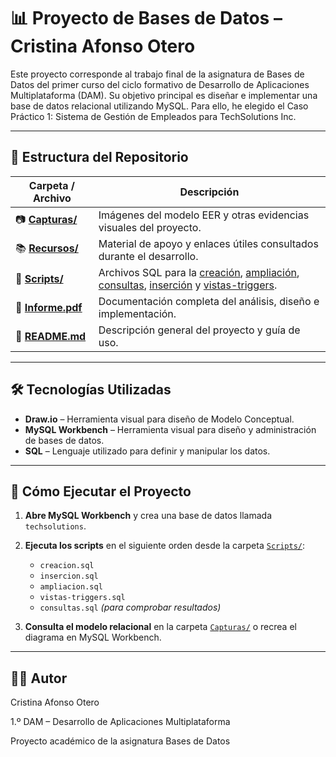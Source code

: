 # 📊 Proyecto de Bases de Datos – Cristina Afonso Otero

Este proyecto corresponde al trabajo final de la asignatura de Bases de Datos del primer curso del ciclo formativo de Desarrollo de Aplicaciones Multiplataforma (DAM). Su objetivo principal es diseñar e implementar una base de datos relacional utilizando MySQL. Para ello, he elegido el Caso Práctico 1: Sistema de Gestión de Empleados para TechSolutions Inc.

---

## 📁 Estructura del Repositorio


| Carpeta / Archivo | Descripción |
|-------------------|-------------|
| 📷 [**Capturas/**](https://github.com/crisafot/PROYECTO-DE-BASES-DE-DATOS/tree/main/BASES%20DE%20DATOS%20%201%C2%BA%20DAM/Cristina-Afonso-Otero/Capturas) | Imágenes del modelo EER y otras evidencias visuales del proyecto. |
| 📚 [**Recursos/**](https://github.com/crisafot/PROYECTO-DE-BASES-DE-DATOS/tree/main/BASES%20DE%20DATOS%20%201%C2%BA%20DAM/Cristina-Afonso-Otero/Recursos) | Material de apoyo y enlaces útiles consultados durante el desarrollo. |
| 💾 [**Scripts/**](https://github.com/crisafot/PROYECTO-DE-BASES-DE-DATOS/tree/main/BASES%20DE%20DATOS%20%201%C2%BA%20DAM/Cristina-Afonso-Otero/Scripts) | Archivos SQL para la [creación](https://github.com/crisafot/PROYECTO-DE-BASES-DE-DATOS/blob/main/BASES%20DE%20DATOS%20%201%C2%BA%20DAM/Cristina-Afonso-Otero/Scripts/creacion.sql), [ampliación](https://github.com/crisafot/PROYECTO-DE-BASES-DE-DATOS/blob/main/BASES%20DE%20DATOS%20%201%C2%BA%20DAM/Cristina-Afonso-Otero/Scripts/ampliacion.sql), [consultas](https://github.com/crisafot/PROYECTO-DE-BASES-DE-DATOS/blob/main/BASES%20DE%20DATOS%20%201%C2%BA%20DAM/Cristina-Afonso-Otero/Scripts/consultas.sql), [inserción](https://github.com/crisafot/PROYECTO-DE-BASES-DE-DATOS/blob/main/BASES%20DE%20DATOS%20%201%C2%BA%20DAM/Cristina-Afonso-Otero/Scripts/insercion.sql) y [vistas-triggers](https://github.com/crisafot/PROYECTO-DE-BASES-DE-DATOS/blob/main/BASES%20DE%20DATOS%20%201%C2%BA%20DAM/Cristina-Afonso-Otero/Scripts/vistas-triggers.sql). |
| 📝 [**Informe.pdf**]([https://github.com/crisafot/PROYECTO-DE-BASES-DE-DATOS/blob/main/BASES%20DE%20DATOS%20%201%C2%BA%20DAM/Cristina-Afonso-Otero/Informe.md](https://github.com/crisafot/PROYECTO-DE-BASES-DE-DATOS/blob/main/BASES%20DE%20DATOS%20%201%C2%BA%20DAM/Cristina-Afonso-Otero/Informe.pdf)) | Documentación completa del análisis, diseño e implementación. |
| 📄 [**README.md**](https://github.com/crisafot/PROYECTO-DE-BASES-DE-DATOS/blob/main/BASES%20DE%20DATOS%20%201%C2%BA%20DAM/Cristina-Afonso-Otero/README.md) | Descripción general del proyecto y guía de uso. |

---
## 🛠️ Tecnologías Utilizadas

- **Draw.io** – Herramienta visual para diseño de Modelo Conceptual.
- **MySQL Workbench** – Herramienta visual para diseño y administración de bases de datos.
- **SQL** – Lenguaje utilizado para definir y manipular los datos.

---
## 🚀 Cómo Ejecutar el Proyecto

1. **Abre MySQL Workbench** y crea una base de datos llamada `techsolutions`.

2. **Ejecuta los scripts** en el siguiente orden desde la carpeta [`Scripts/`](https://github.com/crisafot/PROYECTO-DE-BASES-DE-DATOS/tree/main/BASES%20DE%20DATOS%20%201%C2%BA%20DAM/Cristina-Afonso-Otero/Scripts):

   - `creacion.sql`
   - `insercion.sql`
   - `ampliacion.sql`
   - `vistas-triggers.sql`
   - `consultas.sql` *(para comprobar resultados)*

3. **Consulta el modelo relacional** en la carpeta [`Capturas/`](https://github.com/crisafot/PROYECTO-DE-BASES-DE-DATOS/tree/main/BASES%20DE%20DATOS%20%201%C2%BA%20DAM/Cristina-Afonso-Otero/Capturas) o recrea el diagrama en MySQL Workbench.

---
## 👩‍💻 Autor

Cristina Afonso Otero

1.º DAM – Desarrollo de Aplicaciones Multiplataforma

Proyecto académico de la asignatura Bases de Datos

